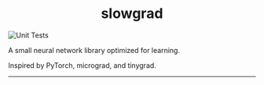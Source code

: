 <h1 align="center">
  slowgrad
 </h1>
 
![Unit Tests](https://github.com/dpstart/slowgrad/workflows/Unit%20tests/badge.svg)


A small neural network library optimized for learning.

Inspired by PyTorch, micrograd, and tinygrad.

--------------------------------------------------------------------
